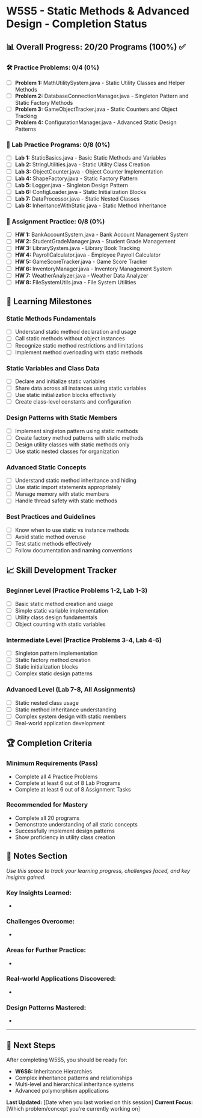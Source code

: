 # W5S5 - Static Methods & Advanced Design - Completion Status

## 📊 Overall Progress: 20/20 Programs (100%) ✅

### 🛠️ Practice Problems: 0/4 (0%)
- [ ] **Problem 1:** MathUtilitySystem.java - Static Utility Classes and Helper Methods
- [ ] **Problem 2:** DatabaseConnectionManager.java - Singleton Pattern and Static Factory Methods
- [ ] **Problem 3:** GameObjectTracker.java - Static Counters and Object Tracking
- [ ] **Problem 4:** ConfigurationManager.java - Advanced Static Design Patterns

### 🧪 Lab Practice Programs: 0/8 (0%)
- [ ] **Lab 1:** StaticBasics.java - Basic Static Methods and Variables
- [ ] **Lab 2:** StringUtilities.java - Static Utility Class Creation
- [ ] **Lab 3:** ObjectCounter.java - Object Counter Implementation
- [ ] **Lab 4:** ShapeFactory.java - Static Factory Pattern
- [ ] **Lab 5:** Logger.java - Singleton Design Pattern
- [ ] **Lab 6:** ConfigLoader.java - Static Initialization Blocks
- [ ] **Lab 7:** DataProcessor.java - Static Nested Classes
- [ ] **Lab 8:** InheritanceWithStatic.java - Static Method Inheritance

### 📝 Assignment Practice: 0/8 (0%)
- [ ] **HW 1:** BankAccountSystem.java - Bank Account Management System
- [ ] **HW 2:** StudentGradeManager.java - Student Grade Management
- [ ] **HW 3:** LibrarySystem.java - Library Book Tracking
- [ ] **HW 4:** PayrollCalculator.java - Employee Payroll Calculator
- [ ] **HW 5:** GameScoreTracker.java - Game Score Tracker
- [ ] **HW 6:** InventoryManager.java - Inventory Management System
- [ ] **HW 7:** WeatherAnalyzer.java - Weather Data Analyzer
- [ ] **HW 8:** FileSystemUtils.java - File System Utilities

## 🎯 Learning Milestones

### Static Methods Fundamentals
- [ ] Understand static method declaration and usage
- [ ] Call static methods without object instances
- [ ] Recognize static method restrictions and limitations
- [ ] Implement method overloading with static methods

### Static Variables and Class Data
- [ ] Declare and initialize static variables
- [ ] Share data across all instances using static variables
- [ ] Use static initialization blocks effectively
- [ ] Create class-level constants and configuration

### Design Patterns with Static Members
- [ ] Implement singleton pattern using static methods
- [ ] Create factory method patterns with static methods
- [ ] Design utility classes with static methods only
- [ ] Use static nested classes for organization

### Advanced Static Concepts
- [ ] Understand static method inheritance and hiding
- [ ] Use static import statements appropriately
- [ ] Manage memory with static members
- [ ] Handle thread safety with static methods

### Best Practices and Guidelines
- [ ] Know when to use static vs instance methods
- [ ] Avoid static method overuse
- [ ] Test static methods effectively
- [ ] Follow documentation and naming conventions

## 📈 Skill Development Tracker

### Beginner Level (Practice Problems 1-2, Lab 1-3)
- [ ] Basic static method creation and usage
- [ ] Simple static variable implementation
- [ ] Utility class design fundamentals
- [ ] Object counting with static variables

### Intermediate Level (Practice Problems 3-4, Lab 4-6)
- [ ] Singleton pattern implementation
- [ ] Static factory method creation
- [ ] Static initialization blocks
- [ ] Complex static design patterns

### Advanced Level (Lab 7-8, All Assignments)
- [ ] Static nested class usage
- [ ] Static method inheritance understanding
- [ ] Complex system design with static members
- [ ] Real-world application development

## 🏆 Completion Criteria

### Minimum Requirements (Pass)
- Complete all 4 Practice Problems
- Complete at least 6 out of 8 Lab Programs
- Complete at least 6 out of 8 Assignment Tasks

### Recommended for Mastery
- Complete all 20 programs
- Demonstrate understanding of all static concepts
- Successfully implement design patterns
- Show proficiency in utility class creation

## 📝 Notes Section
*Use this space to track your learning progress, challenges faced, and key insights gained.*

### Key Insights Learned:
- 

### Challenges Overcome:
- 

### Areas for Further Practice:
- 

### Real-world Applications Discovered:
- 

### Design Patterns Mastered:
- 

---

## 🎯 Next Steps
After completing W5S5, you should be ready for:
- **W6S6:** Inheritance Hierarchies
- Complex inheritance patterns and relationships
- Multi-level and hierarchical inheritance systems
- Advanced polymorphism applications

**Last Updated:** [Date when you last worked on this session]
**Current Focus:** [Which problem/concept you're currently working on]